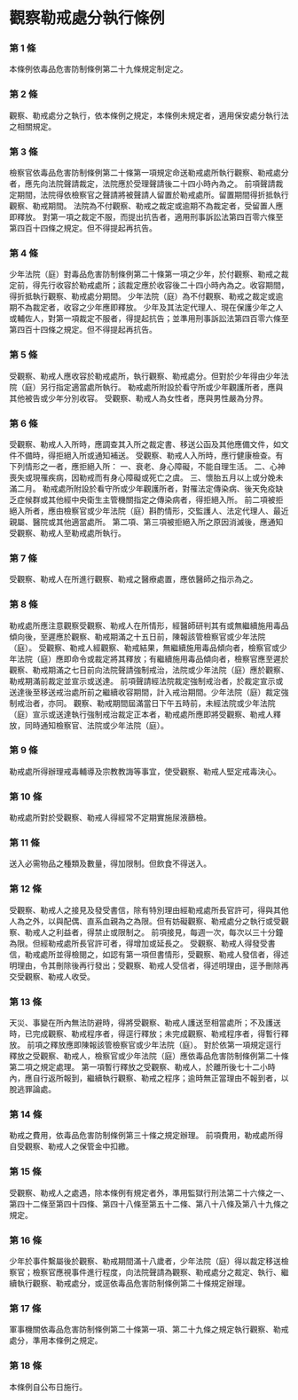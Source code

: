 # 觀察勒戒處分執行條例

### 第 1 條

本條例依毒品危害防制條例第二十九條規定制定之。

### 第 2 條

觀察、勒戒處分之執行，依本條例之規定，本條例未規定者，適用保安處分執行法之相關規定。

### 第 3 條

檢察官依毒品危害防制條例第二十條第一項規定命送勒戒處所執行觀察、勒戒處分者，應先向法院聲請裁定，法院應於受理聲請後二十四小時內為之。
前項聲請裁定期間，法院得依檢察官之聲請將被聲請人留置於勒戒處所。留置期間得折抵執行觀察、勒戒期間。
法院為不付觀察、勒戒之裁定或逾期不為裁定者，受留置人應即釋放。
對第一項之裁定不服，而提出抗告者，適用刑事訴訟法第四百零六條至第四百十四條之規定。但不得提起再抗告。

### 第 4 條

少年法院（庭）對毒品危害防制條例第二十條第一項之少年，於付觀察、勒戒之裁定前，得先行收容於勒戒處所；該裁定應於收容後二十四小時內為之。收容期間，得折抵執行觀察、勒戒處分期間。
少年法院（庭）為不付觀察、勒戒之裁定或逾期不為裁定者，收容之少年應即釋放。
少年及其法定代理人、現在保護少年之人或輔佐人，對第一項裁定不服者，得提起抗告；並準用刑事訴訟法第四百零六條至第四百十四條之規定。但不得提起再抗告。

### 第 5 條

受觀察、勒戒人應收容於勒戒處所，執行觀察、勒戒處分。但對於少年得由少年法院（庭）另行指定適當處所執行。
勒戒處所附設於看守所或少年觀護所者，應與其他被告或少年分別收容。
受觀察、勒戒人為女性者，應與男性嚴為分界。

### 第 6 條

受觀察、勒戒人入所時，應調查其入所之裁定書、移送公函及其他應備文件，如文件不備時，得拒絕入所或通知補送。
受觀察、勒戒人入所時，應行健康檢查。有下列情形之一者，應拒絕入所：
一、衰老、身心障礙，不能自理生活。
二、心神喪失或現罹疾病，因勒戒而有身心障礙或死亡之虞。
三、懷胎五月以上或分娩未滿二月。
勒戒處所附設於看守所或少年觀護所者，對罹法定傳染病、後天免疫缺乏症候群或其他經中央衛生主管機關指定之傳染病者，得拒絕入所。
前二項被拒絕入所者，應由檢察官或少年法院（庭）斟酌情形，交監護人、法定代理人、最近親屬、醫院或其他適當處所。
第二項、第三項被拒絕入所之原因消滅後，應通知受觀察、勒戒人至勒戒處所執行。

### 第 7 條

受觀察、勒戒人在所進行觀察、勒戒之醫療處置，應依醫師之指示為之。

### 第 8 條

勒戒處所應注意觀察受觀察、勒戒人在所情形，經醫師研判其有或無繼續施用毒品傾向後，至遲應於觀察、勒戒期滿之十五日前，陳報該管檢察官或少年法院（庭）。
受觀察、勒戒人經觀察、勒戒結果，無繼續施用毒品傾向者，檢察官或少年法院（庭）應即命令或裁定將其釋放；有繼續施用毒品傾向者，檢察官應至遲於觀察、勒戒期滿之七日前向法院聲請強制戒治，法院或少年法院（庭）應於觀察、勒戒期滿前裁定並宣示或送達。
前項聲請經法院裁定強制戒治者，於裁定宣示或送達後至移送戒治處所前之繼續收容期間，計入戒治期間。少年法院（庭）裁定強制戒治者，亦同。
觀察、勒戒期間屆滿當日下午五時前，未經法院或少年法院（庭）宣示或送達執行強制戒治裁定正本者，勒戒處所應即將受觀察、勒戒人釋放，同時通知檢察官、法院或少年法院（庭）。

### 第 9 條

勒戒處所得辦理戒毒輔導及宗教教誨等事宜，使受觀察、勒戒人堅定戒毒決心。

### 第 10 條

勒戒處所對於受觀察、勒戒人得經常不定期實施尿液篩檢。

### 第 11 條

送入必需物品之種類及數量，得加限制。但飲食不得送入。

### 第 12 條

受觀察、勒戒人之接見及發受書信，除有特別理由經勒戒處所長官許可，得與其他人為之外，以與配偶、直系血親為之為限。但有妨礙觀察、勒戒處分之執行或受觀察、勒戒人之利益者，得禁止或限制之。
前項接見，每週一次，每次以三十分鐘為限。但經勒戒處所長官許可者，得增加或延長之。
受觀察、勒戒人得發受書信，勒戒處所並得檢閱之，如認有第一項但書情形，受觀察、勒戒人發信者，得述明理由，令其刪除後再行發出；受觀察、勒戒人受信者，得述明理由，逕予刪除再交受觀察、勒戒人收受。

### 第 13 條

天災、事變在所內無法防避時，得將受觀察、勒戒人護送至相當處所；不及護送時，已完成觀察、勒戒程序者，得逕行釋放；未完成觀察、勒戒程序者，得暫行釋放。
前項之釋放應即陳報該管檢察官或少年法院（庭）。
對於依第一項規定逕行釋放之受觀察、勒戒人，檢察官或少年法院（庭）應依毒品危害防制條例第二十條第二項之規定處理。
第一項暫行釋放之受觀察、勒戒人，於離所後七十二小時內，應自行返所報到，繼續執行觀察、勒戒之程序；逾時無正當理由不報到者，以脫逃罪論處。

### 第 14 條

勒戒之費用，依毒品危害防制條例第三十條之規定辦理。
前項費用，勒戒處所得自受觀察、勒戒人之保管金中扣繳。

### 第 15 條

受觀察、勒戒人之處遇，除本條例有規定者外，準用監獄行刑法第二十六條之一、第四十二條至第四十四條、第四十八條至第五十二條、第八十八條及第八十九條之規定。

### 第 16 條

少年於事件繫屬後於觀察、勒戒期間滿十八歲者，少年法院（庭）得以裁定移送檢察官；檢察官應視事件進行程度，向法院聲請為觀察、勒戒處分之裁定、執行、繼續執行觀察、勒戒處分，或逕依毒品危害防制條例第二十條規定辦理。

### 第 17 條

軍事機關依毒品危害防制條例第二十條第一項、第二十九條之規定執行觀察、勒戒處分，準用本條例之規定。

### 第 18 條

本條例自公布日施行。
